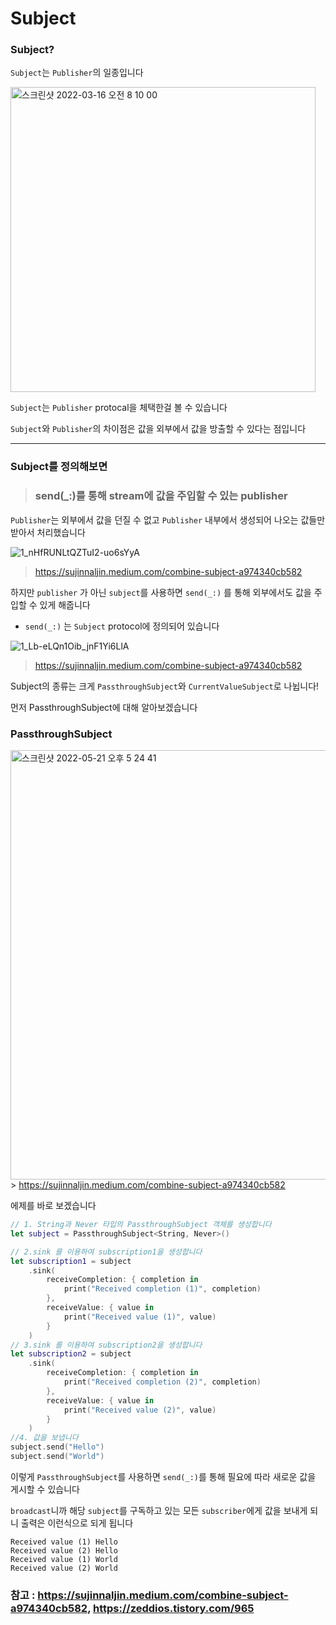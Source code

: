 # Subject

### Subject?

`Subject`는 `Publisher`의 일종입니다 

<img width="488" alt="스크린샷 2022-03-16 오전 8 10 00" src="https://user-images.githubusercontent.com/81547954/158487016-8ab71fc1-c70a-4430-8aa4-5ada69cfc2b8.png">

`Subject`는 `Publisher` protocal을 체택한걸 볼 수 있습니다

`Subject`와 `Publisher`의 차이점은 값을 외부에서 값을 방출할 수 있다는 점입니다

<hr>

### Subject를 정의해보면

> ### **send(\_:)를** 통해 **stream**에 값을 주입할 수 있는 **publisher**

`Publisher`는 외부에서 값을 던질 수 없고 `Publisher` 내부에서 생성되어 나오는 값들만 받아서 처리했습니다

![1_nHfRUNLtQZTuI2-uo6sYyA](https://user-images.githubusercontent.com/81547954/161383953-1f3029b0-dd4b-494e-ad33-3e7ccba5d76c.png)
> https://sujinnaljin.medium.com/combine-subject-a974340cb582

하지만 `publisher` 가 아닌 `subject`를 사용하면 `send(_:)` 를 통해 외부에서도 값을 주입할 수 있게 해줍니다

* `send(_:)` 는 `Subject` protocol에 정의되어 있습니다

![1_Lb-eLQn1Oib_jnF1Yi6LlA](https://user-images.githubusercontent.com/81547954/161384036-90a5765c-c4a5-4c64-9927-9729c75b0c9c.png)
> https://sujinnaljin.medium.com/combine-subject-a974340cb582

Subject의 종류는 크게 `PassthroughSubject`와 `CurrentValueSubject`로 나뉩니다!

먼저 PassthroughSubject에 대해 알아보겠습니다

### PassthroughSubject

<img width="687" alt="스크린샷 2022-05-21 오후 5 24 41" src="https://user-images.githubusercontent.com/81547954/169643005-d7f27948-ae98-4704-891e-1c51cc6a47c7.png"> > https://sujinnaljin.medium.com/combine-subject-a974340cb582

에제를 바로 보겠습니다

```swift
// 1. String과 Never 타입의 PassthroughSubject 객체를 생성합니다
let subject = PassthroughSubject<String, Never>()

// 2.sink 를 이용하여 subscription1을 생성합니다
let subscription1 = subject
	.sink(
    	receiveCompletion: { completion in
      		print("Received completion (1)", completion)
    	},
    	receiveValue: { value in
      		print("Received value (1)", value)
    	}
  	)
// 3.sink 를 이용하여 subscription2을 생성합니다
let subscription2 = subject
	.sink(
    	receiveCompletion: { completion in
      		print("Received completion (2)", completion)
    	},
    	receiveValue: { value in
      		print("Received value (2)", value)
    	}
  	)
//4. 값을 보냅니다
subject.send("Hello")
subject.send("World")
```

이렇게 `PassthroughSubject`를 사용하면 `send(_:)`를 통해 필요에 따라 새로운 값을 게시할 수 있습니다

`broadcast`니까 해당 `subject`를 구독하고 있는 모든 `subscriber`에게 값을 보내게 되니 출력은 이런식으로 되게 됩니다

```
Received value (1) Hello
Received value (2) Hello
Received value (1) World
Received value (2) World
```

### 참고 : https://sujinnaljin.medium.com/combine-subject-a974340cb582, https://zeddios.tistory.com/965
